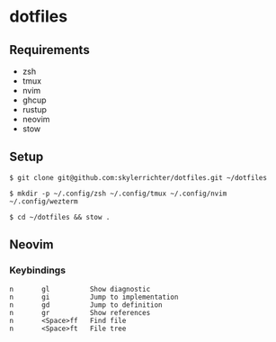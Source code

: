 # dotfiles

## Requirements

- zsh
- tmux
- nvim
- ghcup
- rustup
- neovim
- stow

## Setup

```
$ git clone git@github.com:skylerrichter/dotfiles.git ~/dotfiles
```

```
$ mkdir -p ~/.config/zsh ~/.config/tmux ~/.config/nvim ~/.config/wezterm
```

```
$ cd ~/dotfiles && stow .
```

## Neovim

### Keybindings

```
n       gl          Show diagnostic
n       gi          Jump to implementation
n       gd          Jump to definition
n       gr          Show references
n       <Space>ff   Find file
n       <Space>ft   File tree
```
